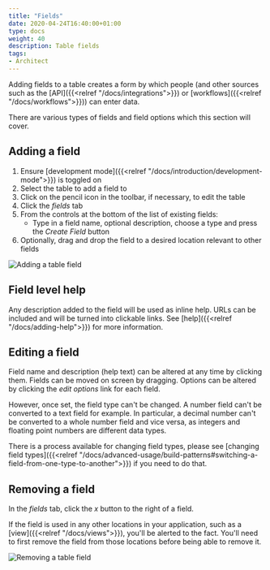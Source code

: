 ```yaml
---
title: "Fields"
date: 2020-04-24T16:40:00+01:00
type: docs
weight: 40
description: Table fields
tags:
- Architect
---
```

Adding fields to a table creates a form by which people (and other sources such as the [API]({{<relref "/docs/integrations">}}) or [workflows]({{<relref "/docs/workflows">}})) can enter data.

There are various types of fields and field options which this section will cover.

## Adding a field
1. Ensure [development mode]({{<relref "/docs/introduction/development-mode">}}) is toggled on
2. Select the table to add a field to
3. Click on the pencil icon in the toolbar, if necessary, to edit the table
4. Click the _fields_ tab
5. From the controls at the bottom of the list of existing fields:
    - Type in a field name, optional description, choose a type and press the _Create Field_ button
6. Optionally, drag and drop the field to a desired location relevant to other fields

![Adding a table field](/adding-a-table-field.png)

## Field level help
Any description added to the field will be used as inline help. URLs can be included and will be turned into clickable links. See [help]({{<relref "/docs/adding-help">}}) for more information.

## Editing a field
Field name and description (help text) can be altered at any time by clicking them. Fields can be moved on screen by dragging. Options can be altered by clicking the _edit options_ link for each field.

However, once set, the field type can't be changed. A number field can't be converted to a text field for example. In particular, a decimal number can't be converted to a whole number field and vice versa, as integers and floating point numbers are different data types.

There is a process available for changing field types, please see [changing field types]({{<relref "/docs/advanced-usage/build-patterns#switching-a-field-from-one-type-to-another">}}) if you need to do that.

## Removing a field
In the _fields_ tab, click the _x_ button to the right of a field.

If the field is used in any other locations in your application, such as a [view]({{<relref "/docs/views">}}), you'll be alerted to the fact. You'll need to first remove the field from those locations before being able to remove it.

![Removing a table field](/removing-a-table-field.png)





